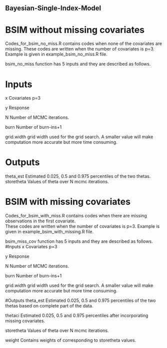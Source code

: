 ## Bayesian-Single-Index-Model

# BSIM without missing covariates
 Codes_for_bsim_no_miss.R contains codes when none of the covariates are missing. 
 These codes are written when the number of covariates is p=3. 
 Example is given in example_bsim_no_miss.R file. 

 bsim_no_miss function has 5 inputs and they are described as follows. 
# Inputs
 x Covariates p=3
 
 y Response
 
 N Number of MCMC iterations. 
 
 burn Number of burn-ins+1
 
 grid.width grid width used for the grid search. A smaller value will make computation more accurate but more time consuming. 
 
# Outputs
 theta_est Estimated 0.025, 0.5 and 0.975 percentiles of the two thetas. 
 storetheta Values of theta over N mcmc iterations. 


# BSIM with missing covariates

 Codes_for_bsim_with_miss.R contains codes when there are missing observations in the first covariate.  
 These codes are written when the number of covariates is p=3. 
 Example is given in example_bsim_with_missing.R file. 

bsim_miss_cov function has 5 inputs and they are described as follows. 
#Inputs
x Covariates p=3

y Response

N Number of MCMC iterations. 

burn  Number of burn-ins+1

grid.width  grid width used for the grid search. A smaller value will make computation more accurate but more time consuming. 

#Outputs
theta_est Estimated 0.025, 0.5 and 0.975 percentiles of the two thetas based on complete part of the data.

thetaci Estimated 0.025, 0.5 and 0.975 percentiles after incorporating missing covariates.

storetheta  Values of theta over N mcmc iterations. 

weight  Contains weights of corresponding to storetheta values. 




